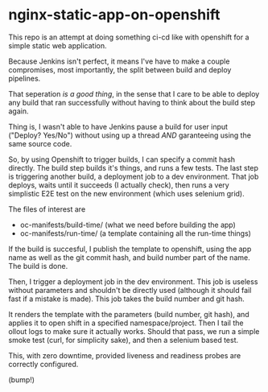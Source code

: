 # nginx-static-app-on-openshift

This repo is an attempt at doing something ci-cd like with openshift for a simple static web application.

Because Jenkins isn't perfect, it means I've have to make a couple compromises, most importantly, the split between build and deploy pipelines.

That seperation *is a good thing*, in the sense that I care to be able to deploy any build that ran successfully without having to think about the build step again.

Thing is, I wasn't able to have Jenkins pause a build for user input ("Deploy? Yes/No") without using up a thread *AND* garanteeing using the same source code.

So, by using Openshift to trigger builds, I can specify a commit hash directly. The build step builds it's things, and runs a few tests. The last step is triggering another build, a deployment job to a dev environment. That job deploys, waits until it succeeds (I actually check), then runs a very simplistic E2E test on the new environment (which uses selenium grid).

The files of interest are
- oc-manifests/build-time/ (what we need before building the app)
- oc-manifests/run-time/ (a template containing all the run-time things)

If the build is succesful, I publish the template to openshift, using the app name as well as the git commit hash, and build number part of the name. The build is done.

Then, I trigger a deployment job in the dev environment. This job is useless without parameters and shouldn't be directly used (although it should fail fast if a mistake is made). This job takes the build number and git hash.

It renders the template with the parameters (build number, git hash), and applies it to open shift in a specified namespace/project. Then I tail the ollout logs to make sure it actually works. Should that pass, we run a simple smoke test (curl, for simplicity sake), and then a selenium based test.

This, with zero downtime, provided liveness and readiness probes are correctly configured.

(bump!)
